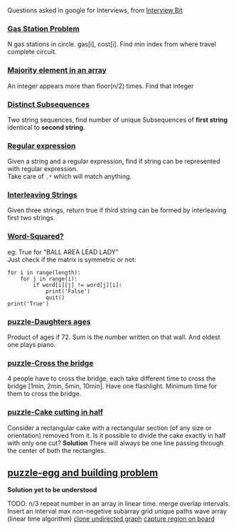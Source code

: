 Questions asked in google for Interviews, from [Interview Bit](https://www.interviewbit.com/google-interview-questions/)
### [Gas Station Problem](https://www.interviewbit.com/problems/gas-station/)
N gas stations in circle. gas[i], cost[i]. Find min index from where travel complete circuit.
### [Majority element in an array](https://www.interviewbit.com/problems/majority-element/)
An integer appears more than floor(n/2) times. Find that integer
### [Distinct Subsequences](https://www.interviewbit.com/problems/distinct-subsequences/)
Two string sequences, find number of unique Subsequences of **first string** identical to **second string**.
### [Regular expression](https://www.interviewbit.com/problems/regular-expression-ii/)
Given a string and a regular expression, find if string can be represented with regular expression.  
Take care of `.*` which will match anything.
### [Interleaving Strings](https://www.interviewbit.com/problems/interleaving-strings/)
Given three strings, return true if third string can be formed by interleaving first two strings.
### [Word-Squared?](https://discuss.leetcode.com/topic/60617/find-if-a-word-square-they-read-the-same-horizontally-and-vertically-example-ball-area-lead-lady-return-true-if-a-given-sequence-is-a-word-square)  
eg: True for "BALL AREA LEAD LADY"  
Just check if the matrix is symmetric or not:
```
for i in range(length):
    for j in range(i):
        if word[i][j] != word[j][i]:
            print('False')
            quit()
print('True')
```
### [puzzle-Daughters ages](https://www.interviewbit.com/problems/daughters-ages/)
Product of ages if 72. Sum is the number written on that wall. And oldest one plays piano.

### [puzzle-Cross the bridge](https://www.interviewbit.com/problems/cross-the-bridge/)
4 people have to cross the bridge, each take different time to cross the bridge [1min, 2min, 5min, 10min]. Have one flashlight. Minimum time for them to cross the bridge.

### [puzzle-Cake cutting in half](https://www.interviewbit.com/problems/divide-the-cake/)
Consider a rectangular cake with a rectangular section (of any size or orientation) removed from it. Is it possible to divide the cake exactly in half with only one cut?
**Solution** There will always be one line passing through the center of both the rectangles.

## [puzzle-egg and building problem](https://www.interviewbit.com/problems/eggs-and-building/)
**Solution yet to be understood**

TODO:
n/3 repeat number in an array in linear time.
merge overlap intervals.
Insert an interval
max non-negetive subarray
grid unique paths
wave array (linear time algorithm)
[clone undirected graph](https://www.interviewbit.com/problems/clone-graph/)
[capture region on board](https://www.interviewbit.com/problems/capture-regions-on-board/)
